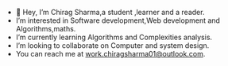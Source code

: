 - 👋 Hey, I’m Chirag Sharma,a student ,learner and a reader.
- I’m interested in Software development,Web development and Algorithms,maths.
- I’m currently learning Algorithms and Complexities analysis.
- I’m looking to collaborate on Computer and system design.
- You can reach me at  work.chiragsharma01@outlook.com. 

<!---
chiragsharrma/chiragsharrma is a ✨ special ✨ repository because its `README.md` (this file) appears on your GitHub profile.
You can click the Preview link to take a look at your changes.
--->
